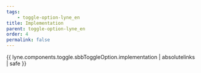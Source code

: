 ```yaml
---
tags: 
    - toggle-option-lyne_en
title: Implementation
parent: toggle-option-lyne_en
order: 4
permalink: false  
---
```

{{ lyne.components.toggle.sbbToggleOption.implementation | absolutelinks | safe }}